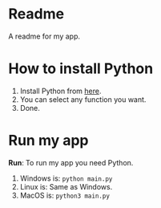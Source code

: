 # Readme
A readme for my app.
# How to install Python
1. Install Python from [here](https://www.python.org/downloads/).
2. You can select any function you want.
3. Done.
# Run my app

**Run**: To run my app you need Python.
1. Windows is: ``python main.py``
2. Linux is: Same as Windows.
3. MacOS is: ``python3 main.py``

